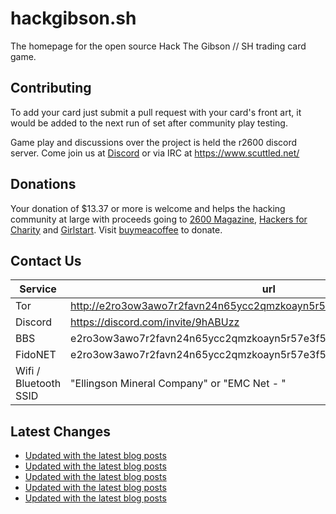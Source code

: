 # hackgibson.sh
The homepage for the open source Hack The Gibson // SH trading card game.


## Contributing

To add your card just submit a pull request with your card's front art, it would be added to the next run of set after community play testing.

Game play and discussions over the project is held the r2600 discord server. Come join us at [Discord](https://discord.com/invite/9hABUzz) or via IRC at https://www.scuttled.net/


## Donations

Your donation of $13.37 or more is welcome and helps the hacking community at large with proceeds going to [2600 Magazine](https://2600.com/), [Hackers for Charity](https://hackersforcharity.org) and [Girlstart](https://girlstart.org).  Visit [buymeacoffee](https://www.buymeacoffee.com/hackgibson.sh) to donate.


## Contact Us

Service | url
-|-
Tor | http://e2ro3ow3awo7r2favn24n65ycc2qmzkoayn5r57e3f56nvjwdcgg32ad.onion
Discord | https://discord.com/invite/9hABUzz
BBS | e2ro3ow3awo7r2favn24n65ycc2qmzkoayn5r57e3f56nvjwdcgg32ad.onion:23
FidoNET | e2ro3ow3awo7r2favn24n65ycc2qmzkoayn5r57e3f56nvjwdcgg32ad.onion:24554
Wifi / Bluetooth SSID | "Ellingson Mineral Company" or "EMC Net - <fidonet address>"

## Latest Changes
<!-- BLOG-POST-LIST:START -->
- [Updated with the latest blog posts](https://github.com/DFW2600/hackgibson.sh/commit/baf56d60abb38b96f6c5f3c3b62bff016c6e8e8f)
- [Updated with the latest blog posts](https://github.com/DFW2600/hackgibson.sh/commit/f71cfdebd51e84649427253748179f39872b17aa)
- [Updated with the latest blog posts](https://github.com/DFW2600/hackgibson.sh/commit/fde353287fe2c4e06274fb30f1ac6e9fa732254f)
- [Updated with the latest blog posts](https://github.com/DFW2600/hackgibson.sh/commit/1f4f7db428769afe0975d711886f5ba47f58d147)
- [Updated with the latest blog posts](https://github.com/DFW2600/hackgibson.sh/commit/e7c89e34f0473ced82d9df615cefe5bdead76bb7)
<!-- BLOG-POST-LIST:END -->
